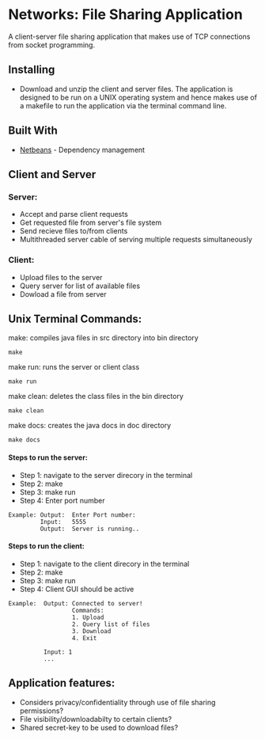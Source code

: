 # Networks: File Sharing Application

A client-server file sharing application that makes use of TCP connections from socket programming. 

## Installing
- Download and unzip the client and server files. The application is designed to be run on a UNIX operating system and hence makes use of a makefile to run the application via the terminal command line.

## Built With
* [Netbeans](https://netbeans.org/downloads/8.2/) - Dependency management

## Client and Server

### Server:
* Accept and parse client requests
* Get requested file from server's file system
* Send recieve files to/from clients
* Multithreaded server cable of serving multiple requests simultaneously

### Client:
* Upload files to the server
* Query server for list of available files
* Dowload a file from server

## Unix Terminal Commands:

make: compiles java files in src directory into bin directory
```
make
```
make run: runs the server or client class
```
make run
```
make clean: deletes the class files in the bin directory
```
make clean
```
make docs: creates the java docs in doc directory 
```
make docs
```

#### Steps to run the server:
- Step 1: navigate to the server direcory in the terminal
- Step 2: make
- Step 3: make run
- Step 4: Enter port number
```
Example: Output:  Enter Port number: 
         Input:   5555
         Output:  Server is running..
```

#### Steps to run the client:
- Step 1: navigate to the client direcory in the terminal
- Step 2: make
- Step 3: make run
- Step 4: Client GUI should be active 
```
Example:  Output: Connected to server!
                  Commands: 
                  1. Upload
                  2. Query list of files
                  3. Download
                  4. Exit
          
          Input: 1
          ...
```

## Application features:
* Considers privacy/confidentiality through use of file sharing permissions?
* File visibility/downloadabilty to certain clients?
* Shared secret-key to be used to download files?
